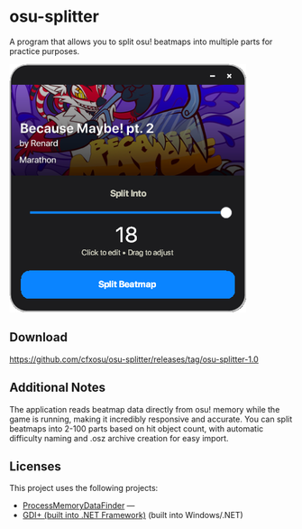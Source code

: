 # osu-splitter

A program that allows you to split osu! beatmaps into multiple parts for practice purposes.

![osu! Beatmap Splitter](screenshots/osu-splitter.png)

## Download

https://github.com/cfxosu/osu-splitter/releases/tag/osu-splitter-1.0

## Additional Notes

The application reads beatmap data directly from osu! memory while the game is running, making it incredibly responsive and accurate. You can split beatmaps into 2-100 parts based on hit object count, with automatic difficulty naming and .osz archive creation for easy import.

## Licenses

This project uses the following projects:

- [ProcessMemoryDataFinder](https://github.com/Piotrekol/ProcessMemoryDataFinder/tree/master) — 
- [GDI+ (built into .NET Framework)](https://learn.microsoft.com/en-us/windows/win32/gdiplus/) (built into Windows/.NET)
